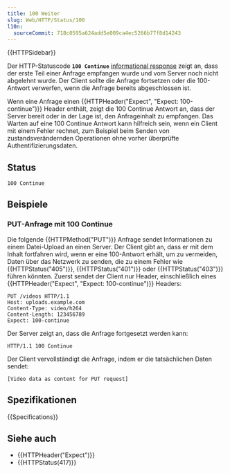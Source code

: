 ```yaml
---
title: 100 Weiter
slug: Web/HTTP/Status/100
l10n:
  sourceCommit: 718c0595a624add5e009ca4ec5266b77f8d14243
---
```


{{HTTPSidebar}}

Der HTTP-Statuscode **`100 Continue`** [informational response](/de/docs/Web/HTTP/Status#information_responses) zeigt an, dass der erste Teil einer Anfrage empfangen wurde und vom Server noch nicht abgelehnt wurde. Der Client sollte die Anfrage fortsetzen oder die 100-Antwort verwerfen, wenn die Anfrage bereits abgeschlossen ist.

Wenn eine Anfrage einen {{HTTPHeader("Expect", "Expect: 100-continue")}} Header enthält, zeigt die 100 Continue Antwort an, dass der Server bereit oder in der Lage ist, den Anfrageinhalt zu empfangen. Das Warten auf eine 100 Continue Antwort kann hilfreich sein, wenn ein Client mit einem Fehler rechnet, zum Beispiel beim Senden von zustandsverändernden Operationen ohne vorher überprüfte Authentifizierungsdaten.

## Status

```http
100 Continue
```

## Beispiele

### PUT-Anfrage mit 100 Continue

Die folgende {{HTTPMethod("PUT")}} Anfrage sendet Informationen zu einem Datei-Upload an einen Server. Der Client gibt an, dass er mit dem Inhalt fortfahren wird, wenn er eine 100-Antwort erhält, um zu vermeiden, Daten über das Netzwerk zu senden, die zu einem Fehler wie {{HTTPStatus("405")}}, {{HTTPStatus("401")}} oder {{HTTPStatus("403")}} führen könnten. Zuerst sendet der Client nur Header, einschließlich eines {{HTTPHeader("Expect", "Expect: 100-continue")}} Headers:

```http
PUT /videos HTTP/1.1
Host: uploads.example.com
Content-Type: video/h264
Content-Length: 123456789
Expect: 100-continue
```

Der Server zeigt an, dass die Anfrage fortgesetzt werden kann:

```http
HTTP/1.1 100 Continue
```

Der Client vervollständigt die Anfrage, indem er die tatsächlichen Daten sendet:

```http
[Video data as content for PUT request]
```

## Spezifikationen

{{Specifications}}

## Siehe auch

- {{HTTPHeader("Expect")}}
- {{HTTPStatus(417)}}
